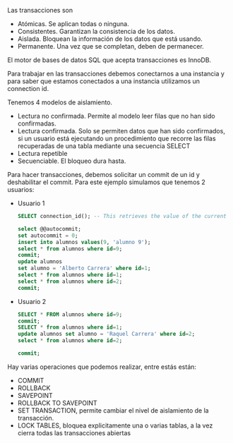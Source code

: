 
Las transacciones son 
- Atómicas. Se aplican todas o ninguna.
- Consistentes. Garantizan la consistencia de los datos.
- Aislada. Bloquean la información de los datos que está usando.
- Permanente. Una vez que se completan, deben de permanecer.

El motor de bases de datos SQL que acepta transacciones es InnoDB.

Para trabajar en las transacciones debemos conectarnos a una instancia y para saber que estamos conectados a una instancia utilizamos un connection id.

Tenemos 4 modelos de aislamiento.
- Lectura no confirmada. Permite al modelo leer filas que no han sido confirmadas.
- Lectura confirmada. Solo se permiten datos que han sido confirmados, si un usuario está ejecutando un procedimiento que recorre las filas recuperadas de una tabla mediante una secuencia SELECT
- Lectura repetible
- Secuenciable. El bloqueo dura hasta.

Para hacer transacciones, debemos solicitar un commit de un id y deshabilitar el commit. Para este ejemplo simulamos que tenemos 2 usuarios:
- Usuario 1
  ```sql
  SELECT connection_id(); -- This retrieves the value of the current connection, it is diferent if we have another user interacting with the db.

  select @@autocommit;
  set autocommit = 0;
  insert into alumnos values(9, 'alumno 9');
  select * from alumnos where id=9;
  commit;
  update alumnos
  set alumno = 'Alberto Carrera' where id=1;
  select * from alumnos where id=1;
  select * from alumnos where id=2;
  commit;
  ```
- Usuario 2
  ```sql
  SELECT * FROM alumnos where id=9;
  commit;
  SELECT * from alumnos where id=1;
  update alumnos set alumno = 'Raquel Carrera' where id=2;
  select * from alumnos where id=2;

  commit;
  ```

Hay varias operaciones que podemos realizar, entre estás están:
- COMMIT
- ROLLBACK
- SAVEPOINT
- ROLLBACK TO SAVEPOINT
- SET TRANSACTION, permite cambiar el nivel de aislamiento de la transacción.
- LOCK TABLES, bloquea explicitamente una o varias tablas, a la vez cierra todas las transacciones abiertas